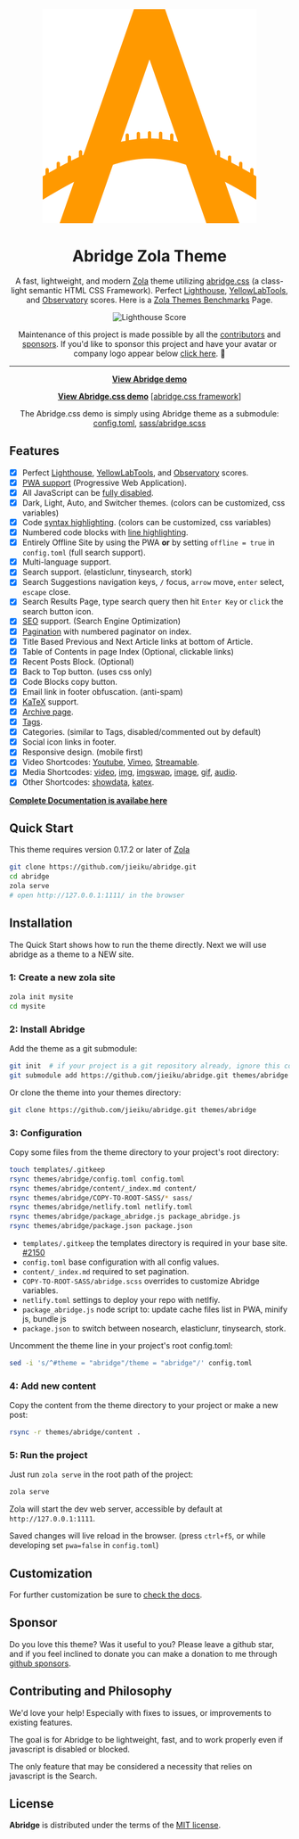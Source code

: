 <div align="center">
<img src="https://raw.githubusercontent.com/Jieiku/abridge/master/abridge.svg"/>

# Abridge Zola Theme

A fast, lightweight, and modern [Zola](https://getzola.org) theme utilizing [abridge.css](https://github.com/Jieiku/abridge.css) (a class-light semantic HTML CSS Framework). Perfect [Lighthouse](https://pagespeed.web.dev/report?url=abridge.netlify.app), [YellowLabTools](https://yellowlab.tools/), and [Observatory](https://observatory.mozilla.org/analyze/abridge.netlify.app) scores. Here is a [Zola Themes Benchmarks](https://github.com/Jieiku/zola-themes-benchmarks/blob/main/README.md) Page.

![Lighthouse Score](https://raw.githubusercontent.com/Jieiku/abridge/master/content/overview-abridge/lighthouse.png)

Maintenance of this project is made possible by all the <a href="https://github.com/Jieiku/abridge/graphs/contributors">contributors</a> and <a href="https://github.com/sponsors/Jieiku">sponsors</a>. If you'd like to sponsor this project and have your avatar or company logo appear below <a href="https://github.com/sponsors/Jieiku">click here</a>. 💖

<!-- sponsors --><!-- sponsors -->

---

**[View Abridge demo](https://abridge.netlify.app/overview-abridge/)**

**[View Abridge.css demo](https://abridgecss.netlify.app/overview-abridge/)** [[abridge.css framework](https://github.com/Jieiku/abridge.css/tree/master/dist)]

The Abridge.css demo is simply using Abridge theme as a submodule: [config.toml](https://github.com/Jieiku/abridge.css/blob/master/config.toml), [sass/abridge.scss](https://github.com/Jieiku/abridge.css/blob/master/sass/abridge.scss)
</div>

## Features

- [X] Perfect [Lighthouse](https://pagespeed.web.dev/report?url=abridge.netlify.app), [YellowLabTools](https://yellowlab.tools/), and [Observatory](https://observatory.mozilla.org/analyze/abridge.netlify.app) scores.
- [X] [PWA support](https://abridge.netlify.app/overview-abridge/#pwa-progressive-web-app) (Progressive Web Application).
- [X] All JavaScript can be [fully disabled](https://abridge.netlify.app/overview-abridge/#javascript-files).
- [X] Dark, Light, Auto, and Switcher themes. (colors can be customized, css variables)
- [X] Code [syntax highlighting](https://abridge.netlify.app/overview-code-blocks/). (colors can be customized, css variables)
- [X] Numbered code blocks with [line highlighting](https://abridge.netlify.app/overview-code-blocks/#toml).
- [X] Entirely Offline Site by using the PWA **or** by setting `offline = true` in `config.toml` (full search support).
- [X] Multi-language support.
- [X] Search support. (elasticlunr, tinysearch, stork)
- [X] Search Suggestions navigation keys, `/` focus, `arrow` move, `enter` select, `escape` close.
- [X] Search Results Page, type search query then hit `Enter Key` or `click` the search button icon.
- [X] [SEO](https://abridge.netlify.app/overview-abridge/#seo-and-header-tags) support. (Search Engine Optimization)
- [X] [Pagination](https://abridge.netlify.app/overview-abridge/#pagination) with numbered paginator on index.
- [X] Title Based Previous and Next Article links at bottom of Article.
- [X] Table of Contents in page Index (Optional, clickable links)
- [X] Recent Posts Block. (Optional)
- [X] Back to Top button. (uses css only)
- [X] Code Blocks copy button.
- [X] Email link in footer obfuscation. (anti-spam)
- [X] [KaTeX](https://katex.org/) support.
- [X] [Archive page](https://abridge.netlify.app/archive/).
- [x] [Tags](https://abridge.netlify.app/tags/).
- [x] Categories. (similar to Tags, disabled/commented out by default)
- [x] Social icon links in footer.
- [X] Responsive design. (mobile first)
- [X] Video Shortcodes: [Youtube](https://abridge.netlify.app/overview-embed-youtube/), [Vimeo](https://abridge.netlify.app/overview-embed-vimeo/), [Streamable](https://abridge.netlify.app/overview-embed-streamable/).
- [X] Media Shortcodes: [video](https://abridge.netlify.app/overview-rich-content/#video), [img](https://abridge.netlify.app/overview-images/#img-shortcode), [imgswap](https://abridge.netlify.app/overview-images/#imgswap-shortcode), [image](https://abridge.netlify.app/overview-rich-content/#image), [gif](https://abridge.netlify.app/overview-rich-content/#gif), [audio](https://abridge.netlify.app/overview-rich-content/#audio).
- [X] Other Shortcodes: [showdata](https://abridge.netlify.app/overview-showdata/), [katex](https://abridge.netlify.app/overview-math/#usage-1).

**[Complete Documentation is availabe here](https://abridge.netlify.app/overview-abridge/)**

## Quick Start

This theme requires version 0.17.2 or later of [Zola](https://www.getzola.org/documentation/getting-started/installation/)

```bash
git clone https://github.com/jieiku/abridge.git
cd abridge
zola serve
# open http://127.0.0.1:1111/ in the browser
```

## Installation

The Quick Start shows how to run the theme directly. Next we will use abridge as a theme to a NEW site.

### 1: Create a new zola site

```bash
zola init mysite
cd mysite
```

### 2: Install Abridge

Add the theme as a git submodule:

```bash
git init  # if your project is a git repository already, ignore this command
git submodule add https://github.com/jieiku/abridge.git themes/abridge
```

Or clone the theme into your themes directory:

```bash
git clone https://github.com/jieiku/abridge.git themes/abridge
```

### 3: Configuration

Copy some files from the theme directory to your project's root directory:

```bash
touch templates/.gitkeep
rsync themes/abridge/config.toml config.toml
rsync themes/abridge/content/_index.md content/
rsync themes/abridge/COPY-TO-ROOT-SASS/* sass/
rsync themes/abridge/netlify.toml netlify.toml
rsync themes/abridge/package_abridge.js package_abridge.js
rsync themes/abridge/package.json package.json
```

- `templates/.gitkeep` the templates directory is required in your base site. [#2150](https://github.com/getzola/zola/issues/2150)
- `config.toml` base configuration with all config values.
- `content/_index.md` required to set pagination.
- `COPY-TO-ROOT-SASS/abridge.scss` overrides to customize Abridge variables.
- `netlify.toml` settings to deploy your repo with netlfiy.
- `package_abridge.js` node script to: update cache files list in PWA, minify js, bundle js
- `package.json` to switch between nosearch, elasticlunr, tinysearch, stork.

Uncomment the theme line in your project's root config.toml:

```bash
sed -i 's/^#theme = "abridge"/theme = "abridge"/' config.toml
```

### 4: Add new content

Copy the content from the theme directory to your project or make a new post:

```bash
rsync -r themes/abridge/content .
```

### 5: Run the project

Just run `zola serve` in the root path of the project:

```bash
zola serve
```

Zola will start the dev web server, accessible by default at `http://127.0.0.1:1111`.

Saved changes will live reload in the browser. (press `ctrl+f5`, or while developing set `pwa=false` in `config.toml`)

## Customization

For further customization be sure to [check the docs](https://abridge.netlify.app/overview-abridge/).

## Sponsor

Do you love this theme? Was it useful to you? Please leave a github star, and if you feel inclined to donate you can make a donation to me through [github sponsors](https://github.com/sponsors/Jieiku/).

## Contributing and Philosophy

We'd love your help! Especially with fixes to issues, or improvements to existing features.

The goal is for Abridge to be lightweight, fast, and to work properly even if javascript is disabled or blocked.

The only feature that may be considered a necessity that relies on javascript is the Search.

## License

**Abridge** is distributed under the terms of the [MIT license](https://github.com/jieiku/abridge/blob/master/LICENSE).
